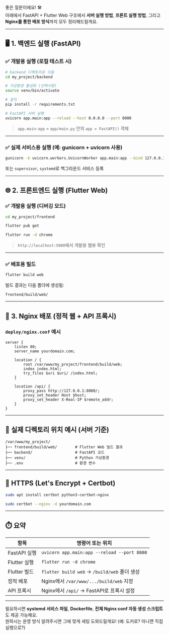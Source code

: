 좋은 질문이에요! 🛠️  
아래에서 FastAPI + Flutter Web 구조에서 **서버 실행 방법**, **프론트 실행 방법**, 그리고 **Nginx를 통한 배포 방식**까지 모두 정리해드릴게요.

---

## 🖥️ 1. 백엔드 실행 (FastAPI)

### ✅ 개발용 실행 (로컬 테스트 시)

```bash
# backend 디렉토리로 이동
cd my_project/backend

# 가상환경 활성화 (선택사항)
source venv/bin/activate

# 설치
pip install -r requirements.txt

# FastAPI 서버 실행
uvicorn app.main:app --reload --host 0.0.0.0 --port 8000
```

> `app.main:app` = `app/main.py` 안의 `app = FastAPI()` 객체

---

### ✅ 실제 서비스용 실행 (예: gunicorn + uvicorn 사용)

```bash
gunicorn -k uvicorn.workers.UvicornWorker app.main:app --bind 127.0.0.1:8000
```

또는 `supervisor`, `systemd`로 백그라운드 서비스 등록

---

## 🌐 2. 프론트엔드 실행 (Flutter Web)

### ✅ 개발용 실행 (디버깅 모드)

```bash
cd my_project/frontend

flutter pub get

flutter run -d chrome
```

> `http://localhost:5000`에서 개발용 웹뷰 확인

---

### ✅ 배포용 빌드

```bash
flutter build web
```

빌드 결과는 다음 폴더에 생성됨:

```
frontend/build/web/
```

---

## 🚀 3. Nginx 배포 (정적 웹 + API 프록시)

### `deploy/nginx.conf` 예시

```nginx
server {
    listen 80;
    server_name yourdomain.com;

    location / {
        root /var/www/my_project/frontend/build/web;
        index index.html;
        try_files $uri $uri/ /index.html;
    }

    location /api/ {
        proxy_pass http://127.0.0.1:8000/;
        proxy_set_header Host $host;
        proxy_set_header X-Real-IP $remote_addr;
    }
}
```

---

## 📂 실제 디렉토리 위치 예시 (서버 기준)

```
/var/www/my_project/
├── frontend/build/web/        # Flutter Web 빌드 결과
├── backend/                   # FastAPI 코드
├── venv/                      # Python 가상환경
├── .env                       # 환경 변수
```

---

## 🔐 HTTPS (Let's Encrypt + Certbot)

```bash
sudo apt install certbot python3-certbot-nginx

sudo certbot --nginx -d yourdomain.com
```

---

## ⏱️ 요약

| 항목        | 명령어 또는 위치                                  |
|-------------|----------------------------------------------------|
| FastAPI 실행 | `uvicorn app.main:app --reload --port 8000`       |
| Flutter 실행 | `flutter run -d chrome`                            |
| Flutter 빌드 | `flutter build web` → `/build/web` 폴더 생성       |
| 정적 배포   | Nginx에서 `/var/www/.../build/web` 지정             |
| API 프록시  | Nginx에서 `/api/` → FastAPI로 프록시 설정           |

---

필요하시면 **systemd 서비스 파일**, **Dockerfile**, **전체 Nginx conf 자동 생성 스크립트**도 제공 가능해요.  
원하시는 운영 방식 알려주시면 그에 맞게 세팅 도와드릴게요! (예: 도커로? 아니면 직접 실행으로?)
